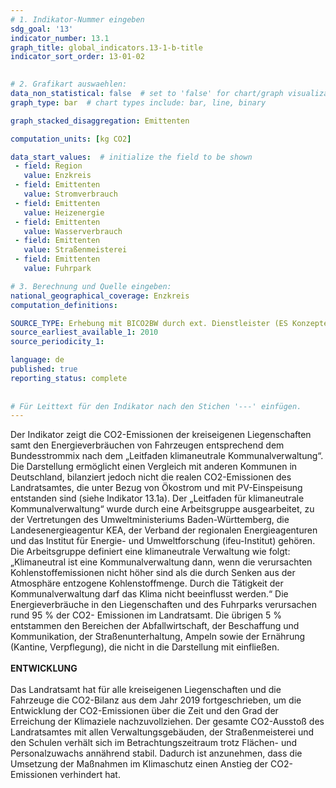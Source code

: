 ```yaml
---
# 1. Indikator-Nummer eingeben 
sdg_goal: '13' 
indicator_number: 13.1
graph_title: global_indicators.13-1-b-title
indicator_sort_order: 13-01-02

 
# 2. Grafikart auswaehlen: 
data_non_statistical: false  # set to 'false' for chart/graph visualization 
graph_type: bar  # chart types include: bar, line, binary 

graph_stacked_disaggregation: Emittenten  

computation_units: [kg CO2]

data_start_values:  # initialize the field to be shown  
 - field: Region
   value: Enzkreis
 - field: Emittenten
   value: Stromverbrauch
 - field: Emittenten
   value: Heizenergie
 - field: Emittenten
   value: Wasserverbrauch
 - field: Emittenten
   value: Straßenmeisterei
 - field: Emittenten
   value: Fuhrpark

# 3. Berechnung und Quelle eingeben: 
national_geographical_coverage: Enzkreis
computation_definitions: 

SOURCE_TYPE: Erhebung mit BICO2BW durch ext. Dienstleister (ES Konzepte)
source_earliest_available_1: 2010
source_periodicity_1: 

language: de   
published: true 
reporting_status: complete
 
 
# Für Leittext für den Indikator nach den Stichen '---' einfügen. 
---
```

Der Indikator zeigt die CO2-Emissionen der kreiseigenen Liegenschaften samt den Energieverbräuchen von Fahrzeugen entsprechend dem Bundesstrommix nach dem „Leitfaden klimaneutrale Kommunalverwaltung“. Die Darstellung ermöglicht einen Vergleich mit anderen Kommunen in Deutschland, bilanziert jedoch nicht die realen CO2-Emissionen des Landratsamtes, die unter Bezug von Ökostrom und mit PV-Einspeisung entstanden sind (siehe Indikator 13.1a). Der „Leitfaden für klimaneutrale Kommunalverwaltung“ wurde durch eine Arbeitsgruppe ausgearbeitet, zu der Vertretungen des Umweltministeriums Baden-Württemberg, die Landesenergieagentur KEA, der Verband der regionalen Energieagenturen und das Institut für Energie- und Umweltforschung (ifeu-Institut) gehören. <br>
Die Arbeitsgruppe definiert eine klimaneutrale Verwaltung wie folgt: „Klimaneutral ist eine Kommunalverwaltung dann, wenn die verursachten Kohlenstoffemissionen nicht höher sind als die durch Senken aus der Atmosphäre entzogene Kohlenstoffmenge. Durch die Tätigkeit der Kommunalverwaltung darf das Klima nicht beeinflusst werden.“ Die Energieverbräuche in den Liegenschaften und des Fuhrparks verursachen rund 95 % der CO2- Emissionen im Landratsamt. Die übrigen 5 % entstammen den Bereichen der Abfallwirtschaft, der Beschaffung und Kommunikation, der Straßenunterhaltung, Ampeln sowie der Ernährung (Kantine, Verpflegung), die nicht in die Darstellung mit einfließen. <br>
<br>
**ENTWICKLUNG** <br>
<br>
Das Landratsamt hat für alle kreiseigenen Liegenschaften und die Fahrzeuge die CO2-Bilanz aus dem Jahr 2019 fortgeschrieben, um die Entwicklung der CO2-Emissionen über die Zeit und den Grad der Erreichung der Klimaziele nachzuvollziehen. Der gesamte CO2-Ausstoß des Landratsamtes mit allen Verwaltungsgebäuden, der Straßenmeisterei und den Schulen verhält sich im Betrachtungszeitraum trotz Flächen- und Personalzuwachs annährend stabil. Dadurch ist anzunehmen, dass die Umsetzung der Maßnahmen im Klimaschutz einen Anstieg der CO2-Emissionen verhindert hat.
